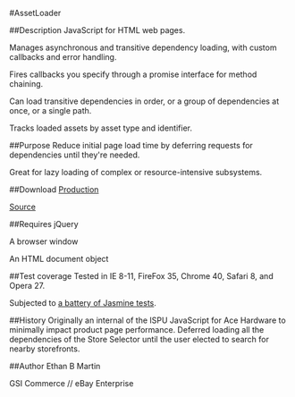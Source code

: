 #AssetLoader

##Description
JavaScript for HTML web pages.

Manages asynchronous and transitive dependency loading, with custom callbacks and error handling.

Fires callbacks you specify through a promise interface for method chaining.

Can load transitive dependencies in order, or a group of dependencies at once, or a single path.

Tracks loaded assets by asset type and identifier.

##Purpose
Reduce initial page load time by deferring requests for dependencies until they're needed.

Great for lazy loading of complex or resource-intensive subsystems.

##Download
[Production](/dist/AssetLoader.min.js)

[Source](/src/js/AssetLoader.js)

##Requires
jQuery

A browser window

An HTML document object

##Test coverage
Tested in IE 8-11, FireFox 35, Chrome 40, Safari 8, and Opera 27.

Subjected to [a battery of Jasmine tests](/tst/run.jade).

##History
Originally an internal of the ISPU JavaScript for Ace Hardware to minimally impact product page performance.
Deferred loading all the dependencies of the Store Selector until the user elected to search for nearby storefronts.

##Author
Ethan B Martin

GSI Commerce // eBay Enterprise